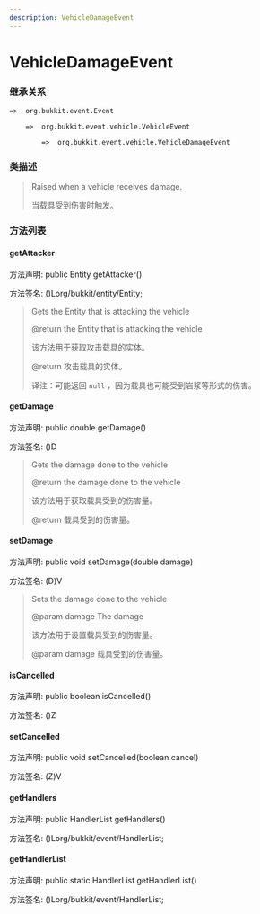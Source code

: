 ```yaml
---
description: VehicleDamageEvent
---
```


# VehicleDamageEvent

### 继承关系

    =>  org.bukkit.event.Event

        =>  org.bukkit.event.vehicle.VehicleEvent

            =>  org.bukkit.event.vehicle.VehicleDamageEvent

### 类描述

> Raised when a vehicle receives damage.
> 
> <p>
> 
> 当载具受到伤害时触发。

### 方法列表

#### getAttacker

方法声明: public Entity getAttacker()

方法签名: ()Lorg/bukkit/entity/Entity;

> Gets the Entity that is attacking the vehicle
> 
> @return the Entity that is attacking the vehicle
> 
> <p>
> 
> 该方法用于获取攻击载具的实体。
> 
> @return 攻击载具的实体。
> 
> <p>
> 
> 译注：可能返回 `null` ，因为载具也可能受到岩浆等形式的伤害。

#### getDamage

方法声明: public double getDamage()

方法签名: ()D

> Gets the damage done to the vehicle
> 
> @return the damage done to the vehicle
> 
> <p>
> 
> 该方法用于获取载具受到的伤害量。
> 
> @return 载具受到的伤害量。

#### setDamage

方法声明: public void setDamage(double damage)

方法签名: (D)V

> Sets the damage done to the vehicle
> 
> @param damage The damage
> 
> <p>
> 
> 该方法用于设置载具受到的伤害量。
> 
> @param damage 载具受到的伤害量。

#### isCancelled

方法声明: public boolean isCancelled()

方法签名: ()Z

#### setCancelled

方法声明: public void setCancelled(boolean cancel)

方法签名: (Z)V

#### getHandlers

方法声明: public HandlerList getHandlers()

方法签名: ()Lorg/bukkit/event/HandlerList;

#### getHandlerList

方法声明: public static HandlerList getHandlerList()

方法签名: ()Lorg/bukkit/event/HandlerList;